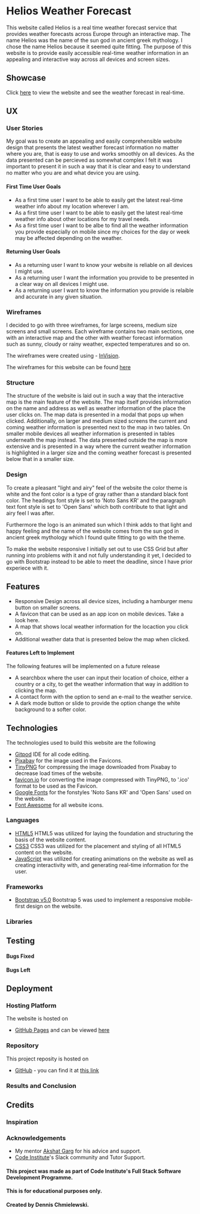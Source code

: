 # Helios Weather Forecast
This website called Helios is a real time weather forecast service that provides weather forecasts across Europe through an interactive map. The name Helios was the name of the sun god in ancient greek mythology. I chose the name Helios because it seemed quite fitting.
The purpose of this website is to provide easily accessible real-time weather information in an appealing and interactive way across all devices and screen sizes.




## Showcase
Click [here](https://tetrapak-dev.github.io/milestone-project-2/) to view the website and see the weather forecast in real-time.



## UX

### User Stories
My goal was to create an appealing and easily comprehensible website design that presents the latest weather forecast information no matter where you are, that is easy to use and works smoothly on all devices. As the data presented can be percieved as somewhat complex I felt it was important to present it in such a way that it is clear and easy to understand no matter who you are and what device you are using.

#### First Time User Goals
- As a first time user I want to be able to easily get the latest real-time weather info about my location wherever I am.
- As a first time user I want to be able to easily get the latest real-time weather info about other locations for my travel needs.
- As a first time user I want to be albe to find all the weather information you provide especially on mobile since my choices for the day or week may be affected depending on the weather.

#### Returning User Goals
- As a returning user I want to know your website is reliable on all devices I might use.
- As a returning user I want the information you provide to be presented in a clear way on all devices I might use.
- As a returning user I want to know the information you provide is relaible and accurate in any given situation.





### Wireframes
I decided to go with three wireframes, for large screens, medium size screens and small screens. Each wireframe contains two main sections, one with an interactive map and the other with weather forecast information such as sunny, cloudy or rainy weather, expected temperatures and so on.

The wireframes were created using - [InVision](https://www.invisionapp.com/). 

The wireframes for this website can be found [here](https://dennischmielewski323696.invisionapp.com/freehand/Helios-Weather-Forecast-bgy1wmerW)



### Structure
The structure of the website is laid out in such a way that the interactive map is the main feature of the website. The map itself provides information on the name and address as well as weather information of the place the user clicks on. The map data is presented in a modal that pops up when clicked. Additionally, on larger and medium sized screens the current and coming weather information is presented next to the map in two tables. On smaller mobile devices all weather information is presented in tables underneath the map instead. The data presented outside the map is more extensive and is presented in a way where the current weather information is highlighted in a larger size and the coming weather forecast is presented below that in a smaller size.

### Design
To create a pleasant "light and airy" feel of the website the color theme is white and the font color is a type of gray rather than a standard black font color. The headings font style is set to 'Noto Sans KR' and the paragraph text font style is set to 'Open Sans' which both contribute to that light and airy feel I was after.

Furthermore the logo is an animated sun which I think adds to that light and happy feeling and the name of the website comes from the sun god in ancient greek mythology which I found quite fitting to go with the theme.

To make the website responsive I initially set out to use CSS Grid but after running into problems with it and not fully understanding it yet, I decided to go with Bootstrap instead to be able to meet the deadline, since I have prior experiece with it.


## Features
- Responsive Design across all device sizes, including a hamburger menu button on smaller screens.
- A favicon that can be used as an app icon on mobile devices. Take a look here.
- A map that shows local weather information for the locaction you click on.
- Additional weather data that is presented below the map when clicked.

#### Features Left to Implement

The following features will be implemented on a future release

- A searchbox where the user can input their location of choice, either a country or a city, to get the weather information that way in addition to clicking the map.
- A contact form with the option to send an e-mail to the weather service.
- A dark mode button or slide to provide the option change the white background to a softer color.




## Technologies
The technologies used to build this website are the following

- [Gitpod](https://www.gitpod.io/) IDE for all code editing.
- [Pixabay](https://pixabay.com/) for the image used in the Favicons. 
- [TinyPNG](https://tinypng.com/) for compressing the image downloaded from Pixabay to decrease load times of the website.
- [favicon.io](https://favicon.io/) for converting the image compressed with TinyPNG, to '.ico' format to be used as the Favicon. 
- [Google Fonts](https://fonts.google.com/share?selection.family=Noto%20Sans%20KR%7COpen%20Sans) for the fonstyles 'Noto Sans KR' and 'Open Sans' used on the website. 
- [Font Awesome](https://fontawesome.com/start) for all website icons.


### Languages 
- [HTML5](https://en.wikipedia.org/wiki/HTML5) HTML5 was utilized for laying the foundation and structuring the basis of the website content. 
- [CSS3](https://en.wikipedia.org/wiki/CSS#CSS_3) CSS3 was utilized for the placement and styling of all HTML5 content on the website. 
- [JavaScript](https://en.wikipedia.org/wiki/JavaScript) was utilized for creating animations on the website as well as creating interactivity with, and generating real-time information for the user.



### Frameworks
- [Bootstrap v5.0](https://getbootstrap.com/docs/5.0/getting-started/introduction/) Bootstrap 5 was used to implement a responsive mobile-first design on the website.

### Libraries 


## Testing































#### Bugs Fixed





#### Bugs Left






## Deployment

### Hosting Platform
The website is hosted on 
- [GitHub Pages](https://pages.github.com/) and can be viewed [here](https://tetrapak-dev.github.io/milestone-project-2/)


### Repository
This project reposity is hosted on  
- [GitHub](https://github.com/) - you can find it at [this link](https://tetrapak-dev.github.io/milestone-project-2/)

### Results and Conclusion


## Credits




### Inspiration


### Acknowledgements
- My mentor [Akshat Garg](https://github.com/akshatnitd) for his advice and support.
- [Code Institute](https://codeinstitute.net/)'s Slack community and Tutor Support.



#### This project was made as part of Code Institute's Full Stack Software Development Programme. 
#### This is for educational purposes only.
#### Created by Dennis Chmielewski.

